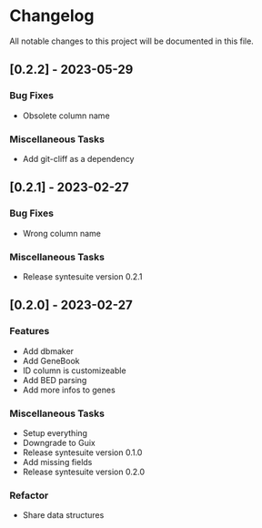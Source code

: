 # Changelog

All notable changes to this project will be documented in this file.

## [0.2.2] - 2023-05-29

### Bug Fixes

- Obsolete column name

### Miscellaneous Tasks

- Add git-cliff as a dependency

## [0.2.1] - 2023-02-27

### Bug Fixes

- Wrong column name

### Miscellaneous Tasks

- Release syntesuite version 0.2.1

## [0.2.0] - 2023-02-27

### Features

- Add dbmaker
- Add GeneBook
- ID column is customizeable
- Add BED parsing
- Add more infos to genes

### Miscellaneous Tasks

- Setup everything
- Downgrade to Guix
- Release syntesuite version 0.1.0
- Add missing fields
- Release syntesuite version 0.2.0

### Refactor

- Share data structures

<!-- generated by git-cliff -->
